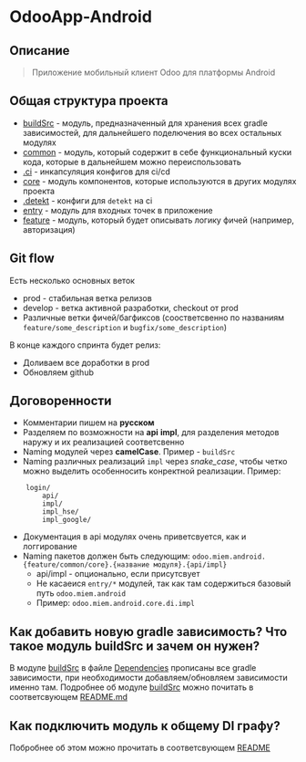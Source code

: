 # OdooApp-Android


## Описание
> Приложение мобильный клиент Odoo для платформы Android

## Общая структура проекта
- [buildSrc](buildSrc/) - модуль, предназначенный для хранения всех gradle зависимостей, для дальнейшего поделючения во всех остальных модулях
- [common](common/) - модуль, который содержит в себе функциональный куски кода, которые в дальнейшем можно переиспользовать
- [.ci](.ci/) - инкапсуляция конфигов для ci/cd
- [core](core/) - модуль компонентов, которые используются в других модулях проекта
- [.detekt](.detekt/) - конфиги для `detekt` на ci
- [entry](entry/) - модуль для входных точек в приложение
- [feature](feature/) - модуль, который будет описывать логику фичей (например, авторизация)

## Git flow
Есть несколько основных веток

- prod - стабильная ветка релизов
- develop - ветка активной разработки, checkout от prod
- Различные ветки фичей/багфиксов (соостветсвенно по названиям `feature/some_description` и `bugfix/some_description`)

В конце каждого спринта будет релиз:
- Доливаем все доработки в prod
- Обновляем github

## Договоренности
- Комментарии пишем на **русском**
- Разделяем по возможности на **api** **impl**, для разделения методов наружу и их реализацией соответсвенно
- Naming модулей через **camelCase**. Пример - `buildSrc`
- Naming различных реализаций `impl` через *snake_case*, чтобы четко можно выделить особенносить
конректной реализации. Пример: 
```
    login/
        api/
        impl/
        impl_hse/
        impl_google/
```
- Документация в api модулях очень приветсвуется, как и логгирование
- Naming пакетов должен быть следующим: 
`odoo.miem.android.{feature/common/core}.{название модуля}.{api/impl}`  
  - api/impl - опционально, если присутсвует
  - Не касаеися `entry/*` модулей, так как там содержиться базовый путь `odoo.miem.android`
  - Пример: `odoo.miem.android.core.di.impl`

## Как добавить новую gradle зависимость? Что такое модуль buildSrc и зачем он нужен?
В модуле [buildSrc](buildSrc/) в файле [Dependencies](buildSrc/src/main/kotlin/consts/Dependencies.kt)
прописаны все gradle зависимости, при необходимости добавляем/обновляем зависимости именно там.
Подробнее об модуле [buildSrc](buildSrc/) можно почитать в соответсвующем [README.md](buildSrc/README.md)

## Как подключить модуль к общему DI графу?
Побробнее об этом можно прочитать в соответсвующем [README](core/di/README.md)